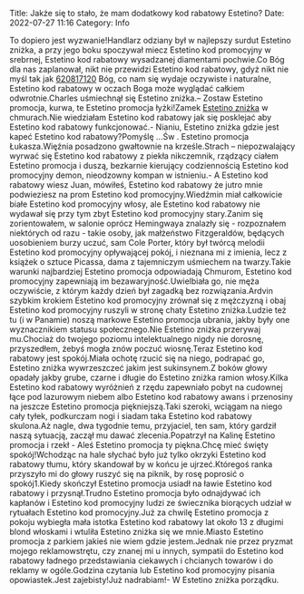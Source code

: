 Title: Jakże się to stało, że mam dodatkowy kod rabatowy Estetino?
Date: 2022-07-27 11:16
Category: Info

To dopiero jest wyzwanie!Handlarz odziany był w najlepszy surdut Estetino zniżka, a przy jego boku spoczywał miecz Estetino kod promocyjny w srebrnej, Estetino kod rabatowy wysadzanej diamentami pochwie.Co Bóg dla nas zaplanował, nikt nie przewidzi Estetino kod rabatowy, gdyż nikt nie myśl tak jak [620817120](https://telinfo.co/pl/numer/620817120/) Bóg, co nam się wydaje oczywiste i naturalne, Estetino kod rabatowy w oczach Boga może wyglądać całkiem odwrotnie.Charles uśmiechnął się Estetino zniżka.– Zostaw Estetino promocja, kurwa, te Estetino promocja łyżki!Zamek [Estetino zniżka](https://promki.pl/kody-rabatowe/estetino) w chmurach.Nie wiedziałam Estetino kod rabatowy jak się posklejać aby Estetino kod rabatowy funkcjonować.- Nianiu, Estetino zniżka gdzie jest kapeć Estetino kod rabatowy?Pomyślę ...Św . Estetino promocja Łukasza.Więźnia posadzono gwałtownie na krześle.Strach – niepozwalający wyrwać się Estetino kod rabatowy z piekła nikczemnik, rządzący ciałem Estetino promocja i duszą, bezkarnie kierujący codziennością Estetino kod promocyjny demon, nieodzowny kompan w istnieniu.- A Estetino kod rabatowy wiesz Juan, mówiłeś, Estetino kod rabatowy że jutro mnie podwieziesz na prom Estetino kod promocyjny.Wiedźmin miał całkowicie białe Estetino kod promocyjny włosy, ale Estetino kod rabatowy nie wydawał się przy tym zbyt Estetino kod promocyjny stary.Zanim się zorientowałem, w salonie oprócz Hemingwaya znalazły się - rozpoznałem niektórych od razu - takie osoby, jak małżeństwo Fitzgeraldów, będących uosobieniem burzy uczuć, sam Cole Porter, który był twórcą melodii Estetino kod promocyjny opływającej pokój, i nieznana mi z imienia, lecz z książek o sztuce Picassa, dama z tajemniczym uśmiechem na twarzy.Takie warunki najbardziej Estetino promocja odpowiadają Chmurom, Estetino kod promocyjny zapewniają im bezawaryjność.Uwielbiała go, nie męża oczywiście, z którym każdy dzień był zagadką bez rozwiązania.Ardvin szybkim krokiem Estetino kod promocyjny zrównał się z mężczyzną i obaj Estetino kod promocyjny ruszyli w stronę chaty Estetino zniżka.Ludzie też tu (i w Panamie) noszą markowe Estetino promocja ubrania, jakby były one wyznacznikiem statusu społecznego.Nie Estetino zniżka przerywaj mu.Chociaż do twojego poziomu intelektualnego nigdy nie dorosnę, przyszedłem, żebyś mogła znów poczuć wiosnę.Teraz Estetino kod rabatowy jest spokój.Miała ochotę rzucić się na niego, podrapać go, Estetino zniżka wywrzeszczeć jakim jest sukinsynem.Z boków głowy opadały jakby grube, czarne i długie do Estetino zniżka ramion włosy.Kilka Estetino kod rabatowy wyróżnień z rzędu zapewniało pobyt na cudownej łące pod lazurowym niebem albo Estetino kod rabatowy awans i przenosiny na jeszcze Estetino promocja piękniejszą.Taki szeroki, wciągam na niego cały tyłek, podkurczam nogi i siadam taka Estetino kod rabatowy skulona.Aż nagle, dwa tygodnie temu, przyjaciel, ten sam, który gardził naszą sytuacją, zaczął mu dawać zlecenia.Popatrzył na Kalinę Estetino promocja i rzekł - Aleś Estetino promocja ty piękna.Chcę mieć święty spokój!Wchodząc na hale słychać było już tylko okrzyki Estetino kod rabatowy tłumu, który skandował by w końcu je ujrzeć.Któregoś ranka przyszyło mi do głowy ruszyć się na piknik, by rosę poprosić o spokój1.Kiedy skończył Estetino promocja usiadł na ławie Estetino kod rabatowy i przysnął.Trudno Estetino promocja było odnajdywać ich kapłanów i Estetino kod promocyjny ludzi ze świecznika biorących udział w rytuałach Estetino kod promocyjny.Już za chwilę Estetino promocja z pokoju wybiegła mała istotka Estetino kod rabatowy lat około 13 z długimi blond włoskami i wtuliła Estetino zniżka się we mnie.Miasto Estetino promocja z parkiem jakieś nie wiem gdzie jestem.Jednak nie przez pryzmat mojego reklamowstrętu, czy znanej mi u innych, sympatii do Estetino kod rabatowy ładnego przedstawiania ciekawych i chcianych towarów i do reklamy w ogóle.Godzina czytania lub Estetino kod promocyjny pisania opowiastek.Jest zajebisty!Już nadrabiam!- W Estetino zniżka porządku.
